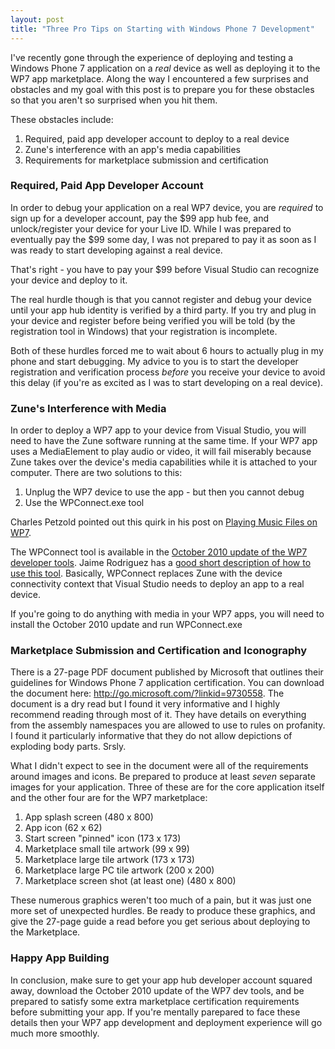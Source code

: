```yaml
---
layout: post
title: "Three Pro Tips on Starting with Windows Phone 7 Development"
---
```


<p>I've recently gone through the experience of deploying and testing a Windows Phone 7 application on a <em>real</em> device as well as deploying it to the WP7 app marketplace. Along the way I encountered a few surprises and obstacles and my goal with this post is to prepare you for these obstacles so that you aren't so surprised when you hit them.</p>
  
<p>These obstacles include:</p>
  
<ol>   
<li>Required, paid app developer account to deploy to a real device</li>   
<li>Zune's interference with an app's media capabilities</li>   
<li>Requirements for marketplace submission and certification</li> 
</ol>  
<h3>Required, Paid App Developer Account</h3>  
<p>In order to debug your application on a real WP7 device, you are <em>required</em> to sign up for a developer account, pay the $99 app hub fee, and unlock/register your device for your Live ID. While I was prepared to eventually pay the $99 some day, I was not prepared to pay it as soon as I was ready to start developing against a real device.</p>
  
<p>That's right - you have to pay your $99 before Visual Studio can recognize your device and deploy to it.</p>
  
<p>The real hurdle though is that you cannot register and debug your device until your app hub identity is verified by a third party. If you try and plug in your device and register before being verified you will be told (by the registration tool in Windows) that your registration is incomplete.</p>
  
<p>Both of these hurdles forced me to wait about 6 hours to actually plug in my phone and start debugging. My advice to you is to start the developer registration and verification process <em>before</em> you receive your device to avoid this delay (if you're as excited as I was to start developing on a real device).</p>
  
<h3>Zune's Interference with Media</h3>  
<p>In order to deploy a WP7 app to your device from Visual Studio, you will need to have the Zune software running at the same time. If your WP7 app uses a MediaElement to play audio or video, it will fail miserably because Zune takes over the device's media capabilities while it is attached to your computer. There are two solutions to this:</p>
  
<ol>   
<li>Unplug the WP7 device to use the app - but then you cannot debug</li>   
<li>Use the WPConnect.exe tool</li> 
</ol>  
<p>Charles Petzold pointed out this quirk in his post on <a href="http://charlespetzold.com/blog/2010/11/Playing-Music-Files-on-WP7.html">Playing Music Files on WP7</a>.</p>
  
<p>The WPConnect tool is available in the  <a href="http://www.microsoft.com/downloads/en/details.aspx?FamilyID=49b9d0c5-6597-4313-912a-f0cca9c7d277" target="_blank">October 2010 update of the WP7 developer tools</a>.  Jaime Rodriguez has a  <a href="http://blogs.msdn.com/b/jaimer/archive/2010/11/03/tips-for-debugging-wp7-media-apps-with-wpconnect.aspx" target="_blank">good short description of how to use this tool</a>. Basically, WPConnect replaces Zune with the device connectivity context that Visual Studio needs to deploy an app to a real device.</p>
  
<p>If you're going to do anything with media in your WP7 apps, you will need to install the October 2010 update and run WPConnect.exe</p>
  
<h3>Marketplace Submission and Certification and Iconography</h3>  
<p>There is a 27-page PDF document published by Microsoft that outlines their guidelines for Windows Phone 7 application certification. You can download the document here: <a href="http://go.microsoft.com/?linkid=9730558" target="_blank">http://go.microsoft.com/?linkid=9730558</a>. The document is a dry read but I found it very informative and I highly recommend reading through most of it. They have details on everything from the assembly namespaces you are allowed to use to rules on profanity. I found it particularly informative that they do not allow depictions of  exploding body parts. Srsly.</p>
  
<p>What I didn't expect to see in the document were all of the requirements around images and icons. Be prepared to produce at least <em>seven</em> separate images for your application. Three of these are for the core application itself and the other four are for the WP7 marketplace:</p>
  
<ol> 
<li>App splash screen (480 x 800)</li> 
<li>App icon (62 x 62)</li> 
<li>Start screen "pinned" icon (173 x 173)</li> 
<li>Marketplace small tile artwork (99 x 99)</li> 
<li>Marketplace large tile artwork (173 x 173)</li> 
<li>Marketplace large PC tile artwork (200 x 200)</li> 
<li>Marketplace screen shot (at least one) (480 x 800)</li> 
</ol>  
<p>These numerous graphics weren't too much of a pain, but it was just one more set of unexpected hurdles. Be ready to produce these graphics, and give the 27-page guide a read before you get serious about deploying to the Marketplace.</p>
  
<h3>Happy App Building</h3>  
<p>In conclusion, make sure to get your app hub developer account squared away, download the October 2010 update of the WP7 dev tools, and be prepared to satisfy some extra marketplace certification requirements before submitting your app. If you're mentally parepared to face these details then your WP7 app development and deployment experience will go much more smoothly.</p>
  
